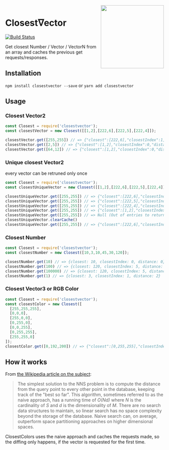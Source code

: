 <img align="right" height="200" width="200" src="http://svgshare.com/i/3J7.svg">

# Closestᐁector
[![Build Status](https://travis-ci.org/meodai/ClosestVector.svg?branch=master)](https://travis-ci.org/meodai/ClosestVector)

Get closest Number / Vector / VectorN from an array and caches the previous get requests/responses.

## Installation
`npm install closestvector --save` or `yarn add closestvector`

## Usage
### Closest Vector2 
```javascript
const Closest = require('closestvector');
const closestVector = new Closest([[1,2],[222,6],[222,5],[222,4]]);

closestVector.get([255,255]) // => {"closest":[222,6],"closestIndex":1,"distance":251.17722826721374}
closestVector.get([2,5]) // => {"closest":[1,2],"closestIndex":0,"distance":3.1622776601683795}
closestVector.get([64,12]) // => {"closest":[1,2],"closestIndex":0,"distance":63.788713735268246}
```

### Unique closest Vector2
every vector can be retruned only once

```javascript
const Closest = require('closestvector');
const closestUniqueVector = new Closest([[1,2],[222,6],[222,5],[222,4]], true);

closestUniqueVector.get([255,255]) // => {"closest":[222,6],"closestIndex":1,"distance":251.17722826721374}
closestUniqueVector.get([255,255]) // => {"closest":[222,5],"closestIndex":2,"distance":252.16859439668534}
closestUniqueVector.get([255,255]) // => {"closest":[222,4],"closestIndex":3,"distance":253.16002844051033}
closestUniqueVector.get([255,255]) // => {"closest":[1,2],"closestIndex":0,"distance":358.50383540486706}
closestUniqueVector.get([255,255]) // => Null (Out of entries to return)
closestUniqueVector.clearCache()
closestUniqueVector.get([255,255]) // => {"closest":[222,6],"closestIndex":1,"distance":251.17722826721374}

```

### Closest Number
```javascript
const Closest = require('closestvector');
const closestNumber = new Closest([10,3,10,45,30,120]);

closestNumber.get(10) // => {closest: 10, closestIndex: 0, distance: 0}
closestNumber.get(100) // => {closest: 120, closestIndex: 5, distance: 20}
closestNumber.get(100000) // => {closest: 120, closestIndex: 5, distance: 99880}
closestNumber.get(1) // => {closest: 3, closestIndex: 1, distance: 2}
```

### Closest Vector3 or RGB Color 
```javascript
const Closest = require('closestvector');
const closestColor = new Closest([
  [255,255,255],
  [0,0,0],
  [255,0,0],
  [0,255,0],
  [0,0,255],
  [0,255,255],
  [255,255,0]
]);
closestColor.get([0,192,200]) // => {"closest":[0,255,255],"closestIndex":5,"distance":83.6301381082203}
```

## How it works

From [the Wikipedia article on the subject](http://en.wikipedia.org/wiki/Nearest_neighbor_search):
> The simplest solution to the NNS problem is to compute the distance from the query point 
> to every other point in the database, keeping track of the "best so far". This algorithm, 
> sometimes referred to as the naive approach, has a running time of *O(Nd)* where *N* is 
> the cardinality of *S* and *d* is the dimensionality of *M*. There are no search data 
> structures to maintain, so linear search has no space complexity beyond the storage of the 
> database. Naive search can, on average, outperform space partitioning approaches on higher 
> dimensional spaces.

ClosestColors uses the naive approach and caches the requests made, so the diffing only happens, if the vector is requested for the first time.
